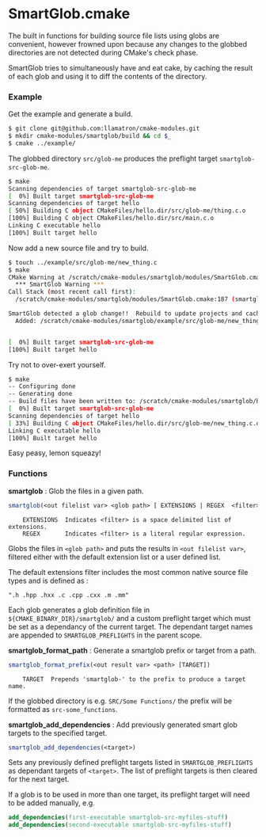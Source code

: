 SmartGlob.cmake
===============

The built in functions for building source file lists using globs are convenient, however frowned upon because any changes to the globbed directories are not detected during CMake's check phase.

SmartGlob tries to simultaneously have and eat cake, by caching the result of each glob and using it to diff the contents of the directory.

### Example

Get the example and generate a build.

```bash
$ git clone git@github.com:llamatron/cmake-modules.git
$ mkdir cmake-modules/smartglob/build && cd $_
$ cmake ../example/
```

The globbed directory `src/glob-me` produces the preflight target `smartglob-src-glob-me`.

```bash
$ make
Scanning dependencies of target smartglob-src-glob-me
[  0%] Built target smartglob-src-glob-me
Scanning dependencies of target hello
[ 50%] Building C object CMakeFiles/hello.dir/src/glob-me/thing.c.o
[100%] Building C object CMakeFiles/hello.dir/src/main.c.o
Linking C executable hello
[100%] Built target hello
```

Now add a new source file and try to build.

```bash
$ touch ../example/src/glob-me/new_thing.c
$ make
CMake Warning at /scratch/cmake-modules/smartglob/modules/SmartGlob.cmake:166 (message):
  *** SmartGlob Warning ***
Call Stack (most recent call first):
  /scratch/cmake-modules/smartglob/modules/SmartGlob.cmake:187 (smartglob_preflight)

SmartGlob detected a glob change!!  Rebuild to update projects and caches.
  Added: /scratch/cmake-modules/smartglob/example/src/glob-me/new_thing.c


[  0%] Built target smartglob-src-glob-me
[100%] Built target hello
```

Try not to over-exert yourself.

```bash
$ make
-- Configuring done
-- Generating done
-- Build files have been written to: /scratch/cmake-modules/smartglob/build
[  0%] Built target smartglob-src-glob-me
Scanning dependencies of target hello
[ 33%] Building C object CMakeFiles/hello.dir/src/glob-me/new_thing.c.o
Linking C executable hello
[100%] Built target hello
```
Easy peasy, lemon squeazy!

### Functions

**smartglob** : Glob the files in a given path.

```cmake
smartglob(<out filelist var> <glob path> [ EXTENSIONS | REGEX  <filter> ])
```

```
	EXTENSIONS	Indicates <filter> is a space delimited list of extensions.
	REGEX		Indicates <filter> is a literal regular expression.
```
		

Globs the files in `<glob path>` and puts the results in `<out filelist var>`, filtered either with the default extension list or a user defined list.

The default extensions filter includes the most common native source file types and is defined as :

```
".h .hpp .hxx .c .cpp .cxx .m .mm"
```

Each glob generates a glob definition file in `${CMAKE_BINARY_DIR}/smartglob/` and a custom preflight target which must be set as a dependancy of the current target. The dependant target names are appended to `SMARTGLOB_PREFLIGHTS` in the parent scope.

**smartglob_format_path** : Generate a smartglob prefix or target from a path.

```cmake
smartglob_format_prefix(<out result var> <path> [TARGET])
```

```
	TARGET 	Prepends 'smartglob-' to the prefix to produce a target name.
```	

If the globbed directory is e.g. `SRC/Some Functions/` the prefix will be formatted as `src-some_functions`.

**smartglob_add_dependencies** : Add previously generated smart glob targets to the specified target.

```cmake
smartglob_add_dependencies(<target>)
```

Sets any previously defined preflight targets listed in `SMARTGLOB_PREFLIGHTS` as dependant targets of `<target>`.  The list of preflight targets is then cleared for the next target.

If a glob is to be used in more than one target, its preflight target will need to be added manually, e.g.

```cmake
add_dependencies(first-executable smartglob-src-myfiles-stuff)
add_dependencies(second-executable smartglob-src-myfiles-stuff)
```
